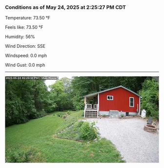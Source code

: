 ### Conditions as of May 24, 2025 at 2:25:27 PM CDT 

Temperature: 73.50 &deg;F

Feels like: 73.50 &deg;F

Humidity: 56%

Wind Direction: SSE

Windspeed: 0.0 mph

Wind Gust: 0.0 mph

---

<img src="./images/latest.jpeg"/>

